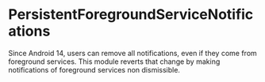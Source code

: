 # PersistentForegroundServiceNotifications

Since Android 14, users can remove all notifications, even if they come from foreground services.
This module reverts that change by making notifications of foreground services non dismissible.
